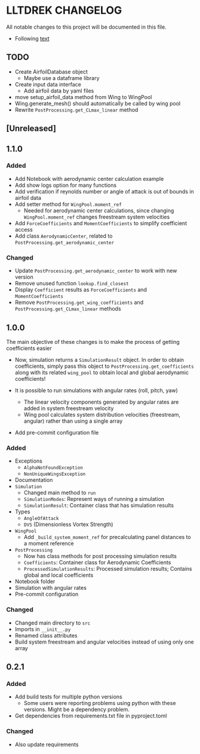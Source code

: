 # LLTDREK CHANGELOG

All notable changes to this project will be documented in this file.
- Following [text](https://keepachangelog.com/en/1.0.0/)

## TODO

- Create AirfoilDatabase object
  - Maybe use a dataframe library
- Create input data interface
  - Add airfoil data by yaml files
- move setup_airfoil_data method from Wing to WingPool
- Wing.generate_mesh() should automatically be called by wing pool
- Rewrite `PostProcessing.get_CLmax_linear` method

## [Unreleased]

## 1.1.0

### Added
- Add Notebook with aerodynamic center calculation example
- Add show logs option for many functions
- Add verification if reynolds number or angle of attack is out of bounds in airfoil data
- Add setter method for `WingPool.moment_ref`
  - Needed for aerodynamic center calculations, since changing `WingPool.moment_ref` changes freestream system velocities
- Add `ForceCoefficients` and `MomentCoefficients` to simplify coefficient access
- Add class `AerodynamicCenter`, related to `PostProcessing.get_aerodynamic_center`


### Changed
- Update `PostProcessing.get_aerodynamic_center` to work with new version
- Remove unused function `lookup.find_closest`
- Display `Coefficient` results as `ForceCoefficients` and `MomentCoefficients`
- Remove `PostProcessing.get_wing_coefficients` and `PostProcessing.get_CLmax_linear` methods

## 1.0.0

The main objective of these changes is to make the process of getting coefficients easier

- Now, simulation returns a `SimulationResult` object. In order to obtain coefficients, simply
pass this object to `PostProcessing.get_coefficients` along with its related `wing_pool` to obtain
local and global aerodynamic coefficients!

- It is possible to run simulations with angular rates (roll, pitch, yaw)
  - The linear velocity components generated by angular rates are added in system freestream velocity
  - Wing pool calculates system distribution velocities (freestream, angular) rather than using a single array
- Add pre-commit configuration file

### Added
- Exceptions
  - `AlphaNotFoundException`
  - `NonUniqueWingsException`
- Documentation
- `Simulation`
  - Changed main method to `run`
  - `SimulationModes`: Represent ways of running a simulation
  - `SimulationResult`: Container class that has simulation results
- Types
  - `AngleOfAttack`
  - `DVS` (Dimensionless Vortex Strength)
- `WingPool`
  - Add `_build_system_moment_ref` for precalculating panel distances to a moment reference
- `PostProcessing`
  - Now has class methods for post processing simulation results
  - `Coefficients`: Container class for Aerodynamic Coefficients
  - `ProcessedSimulationResults`: Processed simulation results; Contains global and local coefficients
- Notebook folder
- Simulation with angular rates
- Pre-commit configuration
### Changed
- Changed main directory to `src`
- Imports in `__init__.py`
- Renamed class attributes
- Build system freestream and angular velocities instead of using only one array

## 0.2.1

### Added

- Add build tests for multiple python versions
    - Some users were reporting problems using python with these versions. Might be a dependency problem.
- Get dependencies from requirements.txt file in pyproject.toml

### Changed

- Also update requirements
